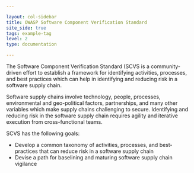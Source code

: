 ```yaml
---

layout: col-sidebar
title: OWASP Software Component Verification Standard
site_side: true
tags: example-tag
level: 2
type: documentation

---
```


The Software Component Verification Standard (SCVS is a community-driven effort to establish a framework for 
identifying activities, processes, and best practices which can help in identifying and reducing risk in a software 
supply chain.

Software supply chains involve technology, people, processes, environmental and geo-political factors, partnerships, 
and many other variables which make supply chains challenging to secure. Identifying and reducing risk in the software 
supply chain requires agility and iterative execution from cross-functional teams.

SCVS has the following goals:
* Develop a common taxonomy of activities, processes, and best-practices that can reduce risk in a software supply chain
* Devise a path for baselining and maturing software supply chain vigilance

